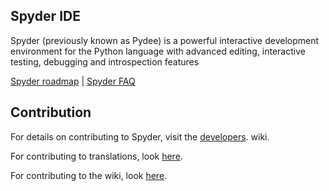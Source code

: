 ## Spyder IDE
Spyder (previously known as Pydee) is a powerful interactive development environment for the Python language with advanced editing, interactive testing, debugging and introspection features

[Spyder roadmap](https://bitbucket.org/spyder-ide/spyderlib/wiki/Roadmap) |
 [Spyder FAQ](https://bitbucket.org/spyder-ide/spyderlib/wiki/faq)

## Contribution
For details on contributing to Spyder, visit the [developers](https://bitbucket.org/spyder-ide/spyderlib/wiki/developers/Home). wiki.

For contributing to translations, look [here](https://bitbucket.org/spyder-ide/spyderlib/wiki/Translations).

For contributing to the wiki, look [here](https://bitbucket.org/spyder-ide/spyderlib/wiki/wiki).